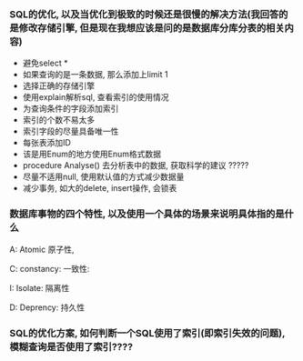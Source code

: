 ### SQL的优化, 以及当优化到极致的时候还是很慢的解决方法(我回答的是修改存储引擎, 但是现在我想应该是问的是数据库分库分表的相关内容) 

* 避免select *
* 如果查询的是一条数据, 那么添加上limit 1
* 选择正确的存储引擎
* 使用explain解析sql, 查看索引的使用情况
* 为查询条件的字段添加索引
* 索引的个数不易太多
* 索引字段的尽量具备唯一性
* 每张表添加ID
* 该是用Enum的地方使用Enum格式数据
* procedure Analyse() 去分析表中的数据, 获取科学的建议 ?????
* 尽量不适用null, 使用默认值的方式减少数据量
* 减少事务, 如大的delete, insert操作, 会锁表



### 数据库事物的四个特性, 以及使用一个具体的场景来说明具体指的是什么

A: Atomic 原子性,

C: constancy: 一致性:

I: Isolate: 隔离性

D: Deprency: 持久性

###  SQL的优化方案, 如何判断一个SQL使用了索引(即索引失效的问题), 模糊查询是否使用了索引????